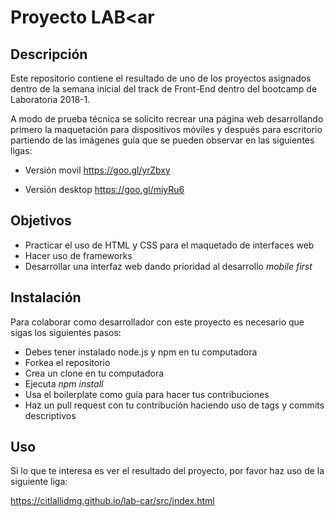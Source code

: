 # Proyecto LAB<ar

## Descripción
Este repositorio contiene el resultado de uno de los proyectos asignados dentro de la semana inicial del track de Front-End dentro del bootcamp de Laboratoria 2018-1.

A modo de prueba técnica se solicito recrear una página web desarrollando primero la maquetación para dispositivos móviles y después para escritorio partiendo de las imágenes guía que se pueden observar en las siguientes ligas:

- Versión movil
https://goo.gl/yrZbxy

- Versión desktop
https://goo.gl/miyRu6

## Objetivos

- Practicar el uso de HTML y CSS para el maquetado de interfaces web
- Hacer uso de frameworks
- Desarrollar una interfaz web dando prioridad al desarrollo _mobile first_

## Instalación
Para colaborar como desarrollador con este proyecto es necesario que sigas los siguientes pasos:

- Debes tener instalado node.js y npm en tu computadora
- Forkea el repositorio
- Crea un clone en tu computadora
- Ejecuta _npm install_
- Usa el boilerplate como guía para hacer tus contribuciones
- Haz un pull request con tu contribución haciendo uso de tags y commits descriptivos

## Uso
Si lo que te interesa es ver el resultado del proyecto, por favor haz uso de la siguiente liga:

https://citlallidmg.github.io/lab-car/src/index.html
